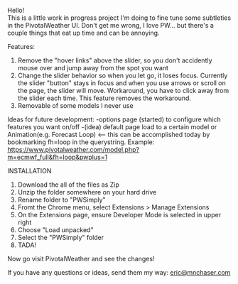 Hello!  
This is a little work in progress project I'm doing to fine tune some subtleties in the PivotalWeather UI. 
Don't get me wrong, I love PW... but there's a couple things that eat up time and can be annoying. 


Features: 
1. Remove the "hover links" above the slider, so you don't accidently mouse over and jump away from the spot you want
2. Change the slider behavior so when you let go, it loses focus. Currently the slider "button" stays in focus and when you use arrows or scroll on the page, the slider will move. Workaround, you have to click away from the slider each time.  This feature removes the workaround.
3. Removable of some models I never use 

   
Ideas for future development:
-options page (started) to configure which features you want on/off
-(idea) default page load to a certain model or Animation(e.g. Forecast Loop) <-- this can be accomplished today by bookmarking fh=loop in the querystring. Example: https://www.pivotalweather.com/model.php?m=ecmwf_full&fh=loop&pwplus=1

INSTALLATION
1. Download the all of the files as Zip
2. Unzip the folder somewhere on your hard drive
3. Rename folder to "PWSimply"
4. Fromt the Chrome menu, select Extensions > Manage Extensions
5. On the Extensions page, ensure Developer Mode is selected in upper right
6. Choose "Load unpacked"
7. Select the "PWSimply" folder
8. TADA!

Now go visit PivotalWeather and see the changes!

If you have any questions or ideas, send them my way: eric@mnchaser.com
